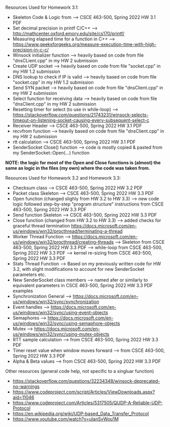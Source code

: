 Resources Used for Homework 3.1:
- Skeleton Code & Logic from --> CSCE 463-500, Spring 2022 HW 3.1 PDF
- Set decimal precision in printf C/C++ --> http://mathcenter.oxford.emory.edu/site/cs170/printf/
- Measuring elapsed time for a function in C++ --> https://www.geeksforgeeks.org/measure-execution-time-with-high-precision-in-c-c/
- Winsock initializer function --> heavily based on code from file "dnsCLient.cpp" in my HW 2 submission
- Create UDP socket --> heavily based on code from file "socket.cpp" in my HW 1.2 submission
- DNS lookup to check if IP is valid --> heavily based on code from file "socket.cpp" in my HW 1.2 submission
- Send SYN packet --> heavily based on code from file "dnsClient.cpp" in my HW 2 submission
- Select function for receiving data --> heavily based on code from file "dnsClient.cpp" in my HW 2 submission
- Resetting timer for select (to use in while-loop) --> https://stackoverflow.com/questions/21743231/winsock-selects-timeout-on-listening-socket-causing-every-subsequent-select-c
- Receiver Header --> CSCE 463-500, Spring 2022 HW 3.1 PDF
- recvfrom function --> heavily based on code from file "dnsClient.cpp" in my HW 2 submission
- rtt calculation --> CSCE 463-500, Spring 2022 HW 3.1 PDF
- SenderSocket Close() function --> code is mostly copied & pasted from my SenderSocket::Open(...) function

**NOTE: the logic for most of the Open and Close functions is (almost) the same as logic in the files (my own) where the code was taken from.**

Resources Used for Homework 3.2 and Homework 3.3:
- Checksum class --> CSCE 463-500, Spring 2022 HW 3.2 PDF
- Packet class Skeleton --> CSCE 463-500, Spring 2022 HW 3.3 PDF
- Open function (changed slighly from HW 3.2 to HW 3.3) --> new code logic followed step-by-step "program structure" instructions from CSCE 463-500, Spring 2022 HW 3.3 PDF
- Send function Skeleton --> CSCE 463-500, Spring 2022 HW 3.3 PDF
- Close function (changed from HW 3.2 to HW 3.3) --> added checks for graceful thread termination https://docs.microsoft.com/en-us/windows/win32/procthread/terminating-a-thread
- Worker Thread Function --> https://docs.microsoft.com/en-us/windows/win32/procthread/creating-threads
						 --> Skeleton from CSCE 463-500, Spring 2022 HW 3.3 PDF
						 --> while-loop from CSCE 463-500, Spring 2022 HW 3.3 PDF
						 --> kernel re-sizing from CSCE 463-500, Spring 2022 HW 3.3 PDF
- Stats Thread Function --> Based on my previously written code for HW 3.2, with slight modifications to account for new SenderSocket parameters etc.
- New SenderSocket class members --> named afer or similarly to equivalent parameters in CSCE 463-500, Spring 2022 HW 3.3 PDF examples
- Synchronization General --> https://docs.microsoft.com/en-us/windows/win32/sync/synchronization
- Event handles --> https://docs.microsoft.com/en-us/windows/win32/sync/using-event-objects
- Semaphores --> https://docs.microsoft.com/en-us/windows/win32/sync/using-semaphore-objects
- Mutex --> https://docs.microsoft.com/en-us/windows/win32/sync/using-mutex-objects
- RTT sample calculation --> from CSCE 463-500, Spring 2022 HW 3.3 PDF
- Timer reset value when window moves forward --> from CSCE 463-500, Spring 2022 HW 3.3 PDF
- Alpha & Beta values --> from CSCE 463-500, Spring 2022 HW 3.3 PDF

Other resources (general code help, not specific to a singluar function)
- https://stackoverflow.com/questions/32234348/winsock-deprecated-no-warnings
- https://www.codeproject.com/script/Articles/ViewDownloads.aspx?aid=11046
- https://www.codeproject.com/Articles/5317505/QUDP-A-Reliable-UDP-Protocol
- https://en.wikipedia.org/wiki/UDP-based_Data_Transfer_Protocol
- https://www.youtube.com/watch?v=uIanSvWou1M